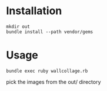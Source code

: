 # Installation

    mkdir out
    bundle install --path vendor/gems

# Usage

    bundle exec ruby wallcollage.rb

pick the images from the out/ directory
